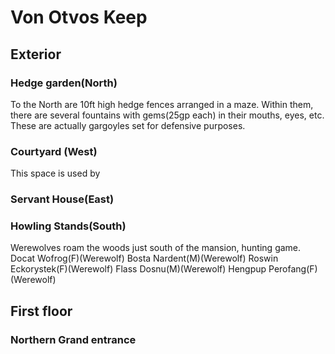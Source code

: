 # Von Otvos Keep

## Exterior

### Hedge garden(North)
To the North are 10ft high hedge fences arranged in a maze. Within them, there are several fountains with gems(25gp each) in their mouths, eyes, etc. These are actually gargoyles set for defensive purposes.
### Courtyard (West)
This space is used by 
### Servant House(East)
### Howling Stands(South)
Werewolves roam the woods just south of the mansion, hunting game.
Docat Wofrog(F)(Werewolf)
Bosta Nardent(M)(Werewolf)
Roswin Eckorystek(F)(Werewolf)
Flass Dosnu(M)(Werewolf)
Hengpup Perofang(F)(Werewolf)

## First floor

### Northern Grand entrance
### 
